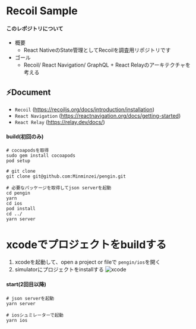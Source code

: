 # Recoil Sample

#### このレポジトリについて
- 概要
  - React NativeのState管理としてRecoilを調査用リポジトリです
- ゴール
  - Recoil/ React Navigation/ GraphQL + React Relayのアーキテクチャを考える

:zap:Document
---
- `Recoil` (https://recoiljs.org/docs/introduction/installation)
- `React Navigation` (https://reactnavigation.org/docs/getting-started)
- `React Relay` (https://relay.dev/docs/)

#### build(初回のみ)
```
# cocoapodsを取得
sudo gem install cocoapods
pod setup
```

```
# git clone
git clone git@github.com:Minminzei/pengin.git
```

```
# 必要なパッケージを取得してjson serverを起動
cd pengin
yarn
cd ios
pod install
cd ../
yarn server
```
# xcodeでプロジェクトをbuildする
1. xcodeを起動して、open a project or fileで `pengin/ios`を開く
2. simulatorにプロジェクトをinstallする
![xcode](https://user-images.githubusercontent.com/3320542/151898522-3287b691-8e4e-47c3-82a5-c14fe4458012.jpg)

#### start(2回目以降)
```
# json serverを起動
yarn server

# iosシュミレーターで起動
yarn ios
```

